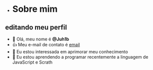 - # Sobre mim

## editando meu perfil
- 👋 Olá, meu nome é **@Juh1b**
- 👍 Meu e-mail de contato é [email](julia.cavalcante@escola.pr.gov.br)
- 👀 Eu  estou interessada em aprimorar meu conhecimento
- 🌱 Eu estou aprendendo a programar recentemente a linguagem de JavaScript e Scrath
